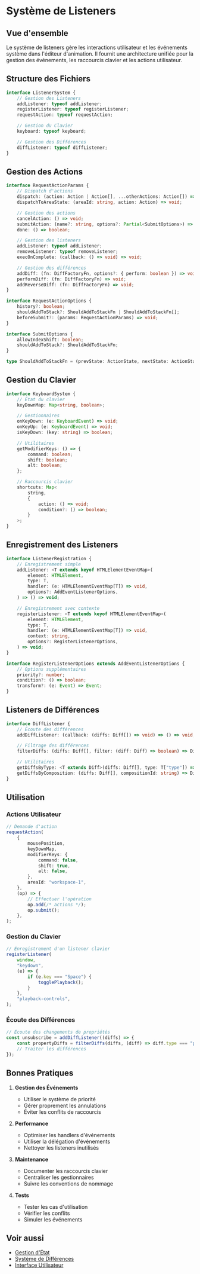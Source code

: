 # Système de Listeners

## Vue d'ensemble

Le système de listeners gère les interactions utilisateur et les événements système dans l'éditeur d'animation. Il fournit une architecture unifiée pour la gestion des événements, les raccourcis clavier et les actions utilisateur.

## Structure des Fichiers

```typescript
interface ListenerSystem {
	// Gestion des Listeners
	addListener: typeof addListener;
	registerListener: typeof registerListener;
	requestAction: typeof requestAction;

	// Gestion du Clavier
	keyboard: typeof keyboard;

	// Gestion des Différences
	diffListener: typeof diffListener;
}
```

## Gestion des Actions

```typescript
interface RequestActionParams {
	// Dispatch d'actions
	dispatch: (action: Action | Action[], ...otherActions: Action[]) => void;
	dispatchToAreaState: (areaId: string, action: Action) => void;

	// Gestion des actions
	cancelAction: () => void;
	submitAction: (name?: string, options?: Partial<SubmitOptions>) => void;
	done: () => boolean;

	// Gestion des listeners
	addListener: typeof addListener;
	removeListener: typeof removeListener;
	execOnComplete: (callback: () => void) => void;

	// Gestion des différences
	addDiff: (fn: DiffFactoryFn, options?: { perform: boolean }) => void;
	performDiff: (fn: DiffFactoryFn) => void;
	addReverseDiff: (fn: DiffFactoryFn) => void;
}

interface RequestActionOptions {
	history?: boolean;
	shouldAddToStack?: ShouldAddToStackFn | ShouldAddToStackFn[];
	beforeSubmit?: (params: RequestActionParams) => void;
}

interface SubmitOptions {
	allowIndexShift: boolean;
	shouldAddToStack?: ShouldAddToStackFn;
}

type ShouldAddToStackFn = (prevState: ActionState, nextState: ActionState) => boolean;
```

## Gestion du Clavier

```typescript
interface KeyboardSystem {
	// État du clavier
	keyDownMap: Map<string, boolean>;

	// Gestionnaires
	onKeyDown: (e: KeyboardEvent) => void;
	onKeyUp: (e: KeyboardEvent) => void;
	isKeyDown: (key: string) => boolean;

	// Utilitaires
	getModifierKeys: () => {
		command: boolean;
		shift: boolean;
		alt: boolean;
	};

	// Raccourcis clavier
	shortcuts: Map<
		string,
		{
			action: () => void;
			condition?: () => boolean;
		}
	>;
}
```

## Enregistrement des Listeners

```typescript
interface ListenerRegistration {
	// Enregistrement simple
	addListener: <T extends keyof HTMLElementEventMap>(
		element: HTMLElement,
		type: T,
		handler: (e: HTMLElementEventMap[T]) => void,
		options?: AddEventListenerOptions,
	) => () => void;

	// Enregistrement avec contexte
	registerListener: <T extends keyof HTMLElementEventMap>(
		element: HTMLElement,
		type: T,
		handler: (e: HTMLElementEventMap[T]) => void,
		context: string,
		options?: RegisterListenerOptions,
	) => void;
}

interface RegisterListenerOptions extends AddEventListenerOptions {
	// Options supplémentaires
	priority?: number;
	condition?: () => boolean;
	transform?: (e: Event) => Event;
}
```

## Listeners de Différences

```typescript
interface DiffListener {
	// Écoute des différences
	addDiffListener: (callback: (diffs: Diff[]) => void) => () => void;

	// Filtrage des différences
	filterDiffs: (diffs: Diff[], filter: (diff: Diff) => boolean) => Diff[];

	// Utilitaires
	getDiffsByType: <T extends Diff>(diffs: Diff[], type: T["type"]) => T[];
	getDiffsByComposition: (diffs: Diff[], compositionId: string) => Diff[];
}
```

## Utilisation

### Actions Utilisateur

```typescript
// Demande d'action
requestAction(
	{
		mousePosition,
		keyDownMap,
		modifierKeys: {
			command: false,
			shift: true,
			alt: false,
		},
		areaId: "workspace-1",
	},
	(op) => {
		// Effectuer l'opération
		op.add(/* actions */);
		op.submit();
	},
);
```

### Gestion du Clavier

```typescript
// Enregistrement d'un listener clavier
registerListener(
	window,
	"keydown",
	(e) => {
		if (e.key === "Space") {
			togglePlayback();
		}
	},
	"playback-controls",
);
```

### Écoute des Différences

```typescript
// Écoute des changements de propriétés
const unsubscribe = addDiffListener((diffs) => {
	const propertyDiffs = filterDiffs(diffs, (diff) => diff.type === "property");
	// Traiter les différences
});
```

## Bonnes Pratiques

1. **Gestion des Événements**

    - Utiliser le système de priorité
    - Gérer proprement les annulations
    - Éviter les conflits de raccourcis

2. **Performance**

    - Optimiser les handlers d'événements
    - Utiliser la délégation d'événements
    - Nettoyer les listeners inutilisés

3. **Maintenance**

    - Documenter les raccourcis clavier
    - Centraliser les gestionnaires
    - Suivre les conventions de nommage

4. **Tests**
    - Tester les cas d'utilisation
    - Vérifier les conflits
    - Simuler les événements

## Voir aussi

-   [Gestion d'État](./state.md)
-   [Système de Différences](./diff.md)
-   [Interface Utilisateur](../ui/interface.md)
